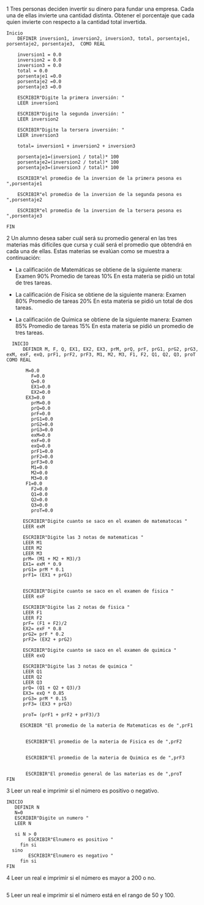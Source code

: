 1  Tres personas deciden invertir su dinero para fundar una empresa. Cada una de ellas invierte una cantidad distinta. Obtener el porcentaje que cada quien invierte con respecto a la cantidad total invertida.

```
Inicio
    DEFINIR inversion1, inversion2, inversion3, total, porsentaje1, porsentaje2, porsentaje3,  COMO REAL
    
    inversion1 = 0.0
    inversion2 = 0.0
    inversion3 = 0.0 
    total = 0.0
    porsentaje1 =0.0
    porsentaje2 =0.0
    porsentaje3 =0.0

    ESCRIBIR"Digite la primera inversión: "
    LEER inversion1

    ESCRIBIR"Digite la segunda inversión: "
    LEER inversion2

    ESCRIBIR"Digite la tersera inversión: "
    LEER inversion3

    total= inversion1 + inversion2 + inversion3

    porsentaje1=(inversion1 / total)* 100
    porsentaje2=(inversion2 / total)* 100
    porsentaje3=(inversion3 / total)* 100

    ESCRIBIR"el promedio de la inversion de la primera pesona es ",porsentaje1

    ESCRIBIR"el promedio de la inversion de la segunda pesona es ",porsentaje2

    ESCRIBIR"el promedio de la inversion de la tersera pesona es ",porsentaje3
    
FIN
```
2 Un alumno desea saber cuál será su promedio general en las tres materias más difíciles que cursa y cuál será el promedio que obtendrá en cada una de ellas. Estas materias se evalúan como se muestra a continuación:

- La calificación de Matemáticas se obtiene de la siguiente manera: Examen 90% Promedio de tareas 10% En esta materia se pidió un total de tres tareas.

- La calificación de Física se obtiene de la siguiente manera: Examen 80% Promedio de tareas 20% En esta materia se pidió un total de dos tareas.

- La calificación de Química se obtiene de la siguiente manera: Examen 85% Promedio de tareas 15% En esta materia se pidió un promedio de tres tareas.
```
  INICIO
      DEFINIR M, F, Q, EX1, EX2, EX3, prM, prQ, prF, prG1, prG2, prG3, exM, exF, exQ, prF1, prF2, prF3, M1, M2, M3, F1, F2, Q1, Q2, Q3, proT COMO REAL
  
       M=0.0 
	     F=0.0 
	     Q=0.0
	     EX1=0.0 
	     EX2=0.0 
       EX3=0.0 
	     prM=0.0 
	     prQ=0.0 
	     prF=0.0
	     prG1=0.0 
	     prG2=0.0 
	     prG3=0.0 
	     exM=0.0 
	     exF=0.0 
	     exQ=0.0 
	     prF1=0.0 
	     prF2=0.0 
	     prF3=0.0 
	     M1=0.0 
	     M2=0.0 
	     M3=0.0 
       F1=0.0
	     F2=0.0 
	     Q1=0.0 
	     Q2=0.0 
	     Q3=0.0
	     proT=0.0

      ESCRIBIR"Digite cuanto se saco en el examen de matematocas "
      LEER exM

      ESCRIBIR"Digite las 3 notas de matematicas "
      LEER M1
      LEER M2
      LEER M3
      prM= (M1 + M2 + M3)/3
      EX1= exM * 0.9
      prG1= prM * 0.1
      prF1= (EX1 + prG1)


      ESCRIBIR"Digite cuanto se saco en el examen de fisica "
      LEER exF

      ESCRIBIR"Digite las 2 notas de fisica "
      LEER F1
      LEER F2
      prF= (F1 + F2)/2
      EX2= exF * 0.8
      prG2= prF * 0.2
      prF2= (EX2 + prG2)
    
      ESCRIBIR"Digite cuanto se saco en el examen de quimica "
      LEER exQ

      ESCRIBIR"Digite las 3 notas de quimica "
      LEER Q1
      LEER Q2
      LEER Q3
      prQ= (Q1 + Q2 + Q3)/3
      EX3= exQ * 0.85
      prG3= prM * 0.15
      prF3= (EX3 + prG3)

      proT= (prF1 + prF2 + prF3)/3

     ESCRIBIR "El promedio de la materia de Matematicas es de ",prF1

	
	   ESCRIBIR"El promedio de la materia de Fisica es de ",prF2
	
	
	   ESCRIBIR"El promedio de la materia de Quimica es de ",prF3
	
	
	   ESCRIBIR"El promedio general de las materias es de ",proT
FIN
```

3 Leer un real e imprimir si el número es positivo o negativo.
```
INICIO
   DEFINIR N
   N=0
   ESCRIBIR"Digite un numero "
   LEER N

   si N > 0
        ESCRIBIR"Elnumero es positivo "
     fin si
  sino
        ESCRIBIR"Elnumero es negativo "
     fin si
FIN
```
4 Leer un real e imprimir si el número es mayor a 200 o no.
```

```
5 Leer un real e imprimir si el número está en el rango de 50 y 100.
```

```
    
